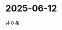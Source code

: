 # 2025-06-12

共 0 条

<!-- BEGIN ZHIHUQUESTIONS -->
<!-- 最后更新时间 Thu Jun 12 2025 01:10:49 GMT+0800 (China Standard Time) -->

<!-- END ZHIHUQUESTIONS -->
